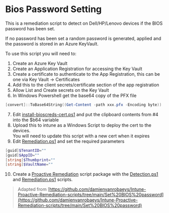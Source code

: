 # Bios Password Setting

This is a remediation script to detect on Dell/HP/Lenovo devices if the BIOS password has been set.

If no password has been set a random password is generated, applied and the password is stored in an Azure KeyVault.

To use this script you will need to:
1. Create an Azure Key Vault
2. Create an Application Registration for accessing the Key Vault
3. Create a certificate to authenticate to the App Registration, this can be one via Key Vault -> Certificates
4. Add this to the client secrets/certificate section of the app registration
5. Allow List and Create secrets on the Key Vault
6. In Windows Powershell get the base64 copy of the PFX file
```powershell
[convert]::ToBase64String((Get-Content -path xxx.pfx -Encoding byte)) | Set-Clipboard
```
7. Edit [install-bioscreds-cert.ps1](./install-bioscreds-cert.ps1) and put the clipboard contents from #4 into the $b64 variable
8. Upload this to intune as a Windows Script to deploy the cert to the devices. <br />You will need to update this script with a new cert when it expires
9. Edit [Remediation.ps1](./Remediation.ps1) and set the required parameters
```powershell
[guid]$TenantID=""
[guid]$AppID=""
[string]$Thumbprint=""
[string]$VaultName=""
```
10. Create a [Proactive Remediation](https://intune.microsoft.com/#view/Microsoft_Intune_Enrollment/UXAnalyticsMenu/~/proactiveRemediations) script package with the [Detection.ps1](./Detection.ps1) and [Remediation.ps1](./Remediation.ps1) scripts.



> Adapted from [https://github.com/damienvanrobaeys/Intune-Proactive-Remediation-scripts/tree/main/Set%20BIOS%20password](https://github.com/damienvanrobaeys/Intune-Proactive-Remediation-scripts/tree/main/Set%20BIOS%20password)